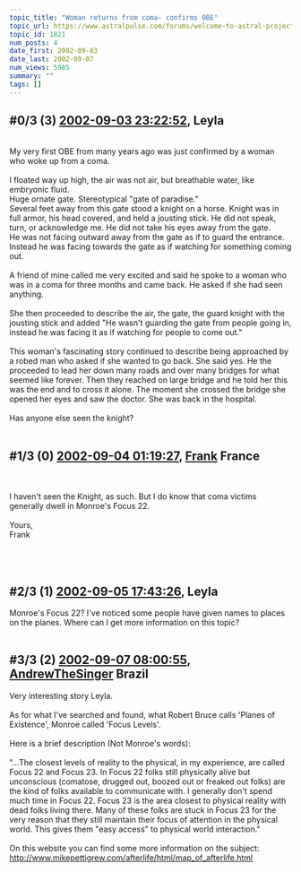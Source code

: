 ```yaml
---
topic_title: "Woman returns from coma- confirms OBE"
topic_url: https://www.astralpulse.com/forums/welcome-to-astral-projection-experiences!/woman-returns-from-coma-confirms-obe
topic_id: 1821
num_posts: 4
date_first: 2002-09-03
date_last: 2002-09-07
num_views: 5985
summary: ""
tags: []
---
```


## \#0/3 (3) [2002-09-03 23:22:52](https://www.astralpulse.com/forums/index.php?msg=117556), Leyla  ##
<section>
<br>
My very first OBE from many years ago was just confirmed by a woman who woke up from a coma.
<br>
<br>
I floated way up high, the air was not air, but breathable water, like embryonic fluid.
<br>
Huge ornate gate. Stereotypical "gate of paradise."
<br>
Several feet away from this gate stood a knight on a horse. Knight was in full armor, his head covered, and held a jousting stick. He did not speak, turn, or acknowledge me. He did not take his eyes away from the gate.
<br>
He was not facing outward away from the gate as if to guard the entrance. Instead he was facing towards the gate as if watching for something coming out.
<br>
<br>
A friend of mine called me very excited and said he spoke to a woman who was in a coma for three months and came back. He asked if she had seen anything.
<br>
<br>
She then proceeded to describe the air, the gate, the guard knight with the jousting stick and added "He wasn't guarding the gate from people going in, instead he was facing it as if watching for people to come out."
<br>
<br>
This woman's fascinating story continued to describe being approached by a robed man who asked if she wanted to go back. She said yes. He the proceeded to lead her down many roads and over many bridges for what seemed like forever. Then they reached on large bridge and he told her this was the end and to cross it alone. The moment she crossed the bridge she opened her eyes and saw the doctor. She was back in the hospital.
<br>
<br>
Has anyone else seen the knight?
<br>
<br>
</section>

## \#1/3 (0) [2002-09-04 01:19:27](https://www.astralpulse.com/forums/index.php?msg=11803), [Frank](https://www.astralpulse.com/forums/profile/?u=359) France ##
<section>
<br>
<br>
I haven't seen the Knight, as such. But I do know that coma victims generally dwell in Monroe's Focus 22.
<br>
<br>
Yours,
<br>
Frank
<br>
<br>
<br>
<br>
</section>

## \#2/3 (1) [2002-09-05 17:43:26](https://www.astralpulse.com/forums/index.php?msg=11896), Leyla  ##
<section>
Monroe's Focus 22? I've noticed some people have given names to places on the planes. Where can I get more information on this topic?
<br>
<br>
</section>

## \#3/3 (2) [2002-09-07 08:00:55](https://www.astralpulse.com/forums/index.php?msg=12001), [AndrewTheSinger](https://www.astralpulse.com/forums/profile/?u=629) Brazil ##
<section>
Very interesting story Leyla.
<br>
<br>
As for what I've searched and found, what Robert Bruce calls 'Planes of Existence', Monroe called 'Focus Levels'.
<br>
<br>
Here is a brief description (Not Monroe's words):
<br>
<br>
"...The closest levels of reality to the physical, in my experience, are called Focus 22 and Focus 23. In Focus 22 folks still physically alive but unconscious (comatose, drugged out, boozed out or freaked out folks) are the kind of folks available to communicate with. I generally don't spend much time in Focus 22. Focus 23 is the area closest to physical reality with dead folks living there. Many of these folks are stuck in Focus 23 for the very reason that they still maintain their focus of attention in the physical world. This gives them "easy access" to physical world interaction."
<br>
<br>
On this website you can find some more information on the subject:
<br>
<a class="bbc_link" href="http://www.mikepettigrew.com/afterlife/html/map_of_afterlife.html" rel="noopener" target="_blank">
 http://www.mikepettigrew.com/afterlife/html/map_of_afterlife.html
</a>
<br>
<br>
<br>
</section>